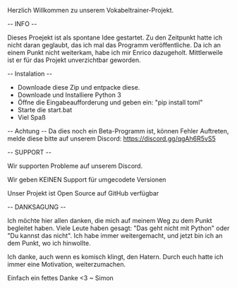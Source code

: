 Herzlich Willkommen zu unserem Vokabeltrainer-Projekt.

-- INFO --

Dieses Proejekt ist als spontane Idee gestartet.
Zu den Zeitpunkt hatte ich nicht daran geglaubt, das ich mal das Programm veröffentliche.
Da ich an einem Punkt nicht weiterkam, habe ich mir Enrico dazugeholt. 
Mittlerweile ist er für das Projekt unverzichtbar geworden.


-- Instalation --

- Downloade diese Zip und entpacke diese.
- Downloade und Installiere Python 3 
- Öffne die Eingabeaufforderung und geben ein: "pip install toml"
- Starte die start.bat
- Viel Spaß


-- Achtung --
Da dies noch ein Beta-Programm ist, können Fehler Auftreten, melde diese bitte auf unserem Discord:
https://discord.gg/qgAh6R5vS5


-- SUPPORT --

Wir supporten Probleme auf unserem Discord.

Wir geben KEINEN Support für umgecodete Versionen

Unser Projekt ist Open Source auf GitHub verfügbar


-- DANKSAGUNG --

Ich möchte hier allen danken, die mich auf meinem Weg zu dem Punkt begleitet haben.
Viele Leute haben gesagt: "Das geht nicht mit Python" oder "Du kannst das nicht".
Ich habe immer weitergemacht, und jetzt bin ich an dem Punkt, wo ich hinwollte.

Ich danke, auch wenn es komisch klingt, den Hatern.
Durch euch hatte ich immer eine Motivation, weiterzumachen.



Einfach ein fettes Danke <3
~ Simon

